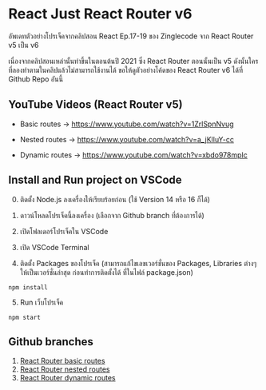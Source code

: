 # React Just React Router v6

อัพเดทตัวอย่างโปรเจ็คจากคลิปสอน React Ep.17-19 ของ Zinglecode จาก React Router v5 เป็น v6

เนื่องจากคลิปสอนเหล่านั้นทำขึ้นในตอนต้นปี 2021 ซึ่ง React Router ตอนนั้นเป็น v5 ดังนั้นใครที่ลองทำตามในคลิปแล้วไม่สามารถใช้งานได้ ขอให้ดูตัวอย่างโค้ดของ React Router v6 ได้ที่ Github Repo อันนี้


## YouTube Videos (React Router v5)

- Basic routes -> https://www.youtube.com/watch?v=1ZrlSpnNvug

- Nested routes -> https://www.youtube.com/watch?v=a_jKlluY-cc

- Dynamic routes -> https://www.youtube.com/watch?v=xbdo978mpIc


## Install and Run project on VSCode

0. ติดตั้ง Node.js ลงเครื่องให้เรียบร้อยก่อน (ใช้ Version 14 หรือ 16 ก็ได้)

1. ดาวน์โหลดโปรเจ็คนี้ลงเครื่อง (เลือกจาก Github branch ที่ต้องการได้)

2. เปิดโฟลเดอร์โปรเจ็คใน VSCode

3. เปิด VSCode Terminal

4. ติดตั้ง Packages ของโปรเจ็ค (สามารถแก้ไขเลขเวอร์ชั่นของ Packages, Libraries ต่างๆ ให้เป็นเวอร์ชั่นล่าสุด ก่อนทำการติดตั้งได้ ที่ในไฟล์ package.json)

```
npm install
```

5. Run เว็บโปรเจ็ค

```
npm start
```


## Github branches

1. [React Router basic routes](https://github.com/potchangelo/react-just-react-router-v6)
2. [React Router nested routes](https://github.com/potchangelo/react-just-react-router-v6)
3. [React Router dynamic routes](https://github.com/potchangelo/react-just-react-router-v6)

